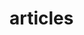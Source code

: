 # articles
<!---
tanguandatabase/tanguandatabase is a ✨ special ✨ repository because its `README.md` (this file) appears on your GitHub profile.
You can click the Preview link to take a look at your changes.
--->
